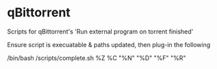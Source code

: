 # qBittorrent
Scripts for qBittorrent's 'Run external program on torrent finished'

Ensure script is execuatable & paths updated, then plug-in the following

/bin/bash /scripts/complete.sh %Z %C "%N" "%D" "%F" "%R"
